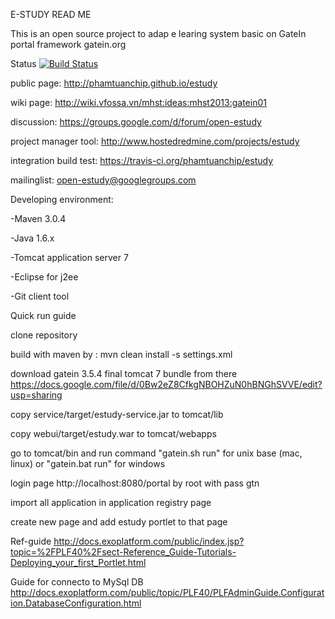E-STUDY READ ME

This is an open source project to adap e learing system basic on GateIn portal framework gatein.org

Status 
[![Build Status](https://travis-ci.org/phamtuanchip/estudy.png)](https://travis-ci.org/phamtuanchip/estudy)

public page: http://phamtuanchip.github.io/estudy

wiki page: http://wiki.vfossa.vn/mhst:ideas:mhst2013:gatein01

discussion: https://groups.google.com/d/forum/open-estudy

project manager tool: http://www.hostedredmine.com/projects/estudy

integration build test: https://travis-ci.org/phamtuanchip/estudy

mailinglist: open-estudy@googlegroups.com

Developing environment:

-Maven 3.0.4

-Java  1.6.x

-Tomcat application server 7

-Eclipse for j2ee

-Git client tool  

Quick run guide 

clone repository 

build with maven by : mvn clean install -s settings.xml

download gatein 3.5.4 final tomcat 7 bundle  from there https://docs.google.com/file/d/0Bw2eZ8CfkgNBOHZuN0hBNGhSVVE/edit?usp=sharing

copy service/target/estudy-service.jar  to tomcat/lib 

copy webui/target/estudy.war to tomcat/webapps

go to tomcat/bin and run command "gatein.sh run" for unix base (mac, linux) or "gatein.bat run" for windows  

login page http://localhost:8080/portal by root with pass gtn 

import all application in application registry page 

create new page and add estudy portlet to that page

Ref-guide http://docs.exoplatform.com/public/index.jsp?topic=%2FPLF40%2Fsect-Reference_Guide-Tutorials-Deploying_your_first_Portlet.html

Guide for connecto to MySql DB http://docs.exoplatform.com/public/topic/PLF40/PLFAdminGuide.Configuration.DatabaseConfiguration.html



